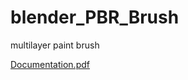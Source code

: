 
# blender_PBR_Brush
multilayer paint brush

[Documentation.pdf](https://github.com/kromar/blender_PBR_Brush/files/6471802/Documentation.pdf)
